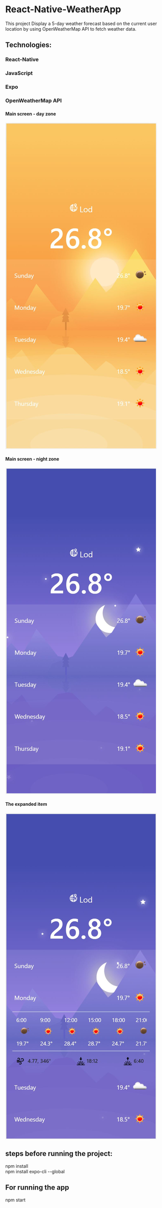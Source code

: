# React-Native-WeatherApp

This project Display a 5-day weather forecast based on the current user location by using OpenWeatherMap API to fetch weather data.

## Technologies:
### React-Native
### JavaScript
### Expo
### OpenWeatherMap API
### 

#### Main screen - day zone
![](https://github.com/Maudah/React-Native-WeatherApp/blob/main/src/img/Main_sreen_day.JPG)

#### Main screen - night zone
![](https://github.com/Maudah/React-Native-WeatherApp/blob/main/src/img/Main_screen_night.JPG)

#### The expanded item
![](https://github.com/Maudah/React-Native-WeatherApp/blob/main/src/img/Item%20expanded.JPG)

## steps before running the project:
npm install<br/>
npm install expo-cli --global

## For running the app
npm start
